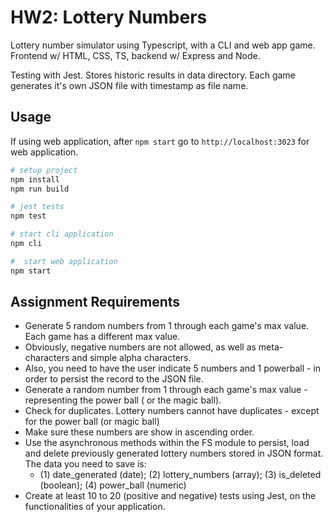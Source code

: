 # HW2: Lottery Numbers

Lottery number simulator using Typescript, with a CLI and web app game. Frontend w/ HTML, CSS, TS, backend w/ Express and Node.

Testing with Jest. Stores historic results in data directory. Each game generates it's own JSON file with timestamp as file name.

## Usage

If using web application, after `npm start` go to `http://localhost:3023` for web application.

```bash
# setup project
npm install
npm run build

# jest tests
npm test

# start cli application
npm cli

#  start web application
npm start
```

## Assignment Requirements

- Generate 5 random numbers from 1 through each game's max value. Each game has a different max value.
- Obviously, negative numbers are not allowed, as well as meta-characters and simple alpha characters.
- Also, you need to have the user indicate 5 numbers and 1 powerball - in order to persist the record to the JSON file.
- Generate a random number from 1 through each game's max value - representing the power ball ( or the magic ball).
- Check for duplicates. Lottery numbers cannot have duplicates - except for the power ball (or magic ball)
- Make sure these numbers are show in ascending order.
- Use the asynchronous methods within the FS module to persist, load and delete previously generated lottery numbers stored in JSON format. The data you need to save is:
  - (1) date_generated (date); (2) lottery_numbers (array); (3) is_deleted (boolean); (4) power_ball (numeric)
- Create at least 10 to 20 (positive and negative) tests using Jest, on the functionalities of your application.
